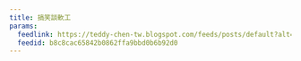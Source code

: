 ```yaml
---
title: 搞笑談軟工
params:
  feedlink: https://teddy-chen-tw.blogspot.com/feeds/posts/default?alt=rss
  feedid: b8c8cac65842b0862ffa9bbd0b6b92d0
---
```

